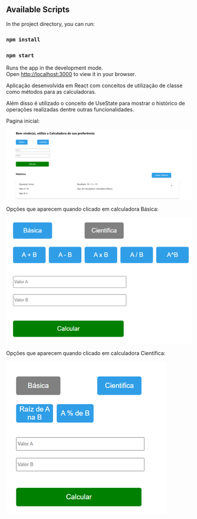 ## Available Scripts

In the project directory, you can run:

### `npm install`

### `npm start`

Runs the app in the development mode.\
Open [http://localhost:3000](http://localhost:3000) to view it in your browser.

Aplicação desenvolvida em React com conceitos de utilização de classe como métodos para as calculadoras.

Além disso é utilizado o conceito de UseState para mostrar o histórico de operações realizadas dentre outras funcionalidades.

Pagina inicial:

![imagem](public/aplicação.png)

Opções que aparecem quando clicado em calculadora Básica:

![imagem](public/basica.png)

Opções que aparecem quando clicado em calculadora Científica:

![imagem](public/cientifica.png)
